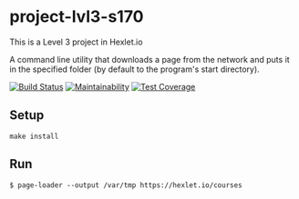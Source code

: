 # project-lvl3-s170

This is a Level 3 project in Hexlet.io

A command line utility that downloads a page from the network and puts it in the specified folder (by default to the program's start directory).

[![Build Status](https://travis-ci.org/igor-i/project-lvl3-s170.svg?branch=master)](https://travis-ci.org/igor-i/project-lvl3-s170)
[![Maintainability](https://api.codeclimate.com/v1/badges/04fee567697b0214243e/maintainability)](https://codeclimate.com/github/igor-i/project-lvl3-s170/maintainability)
[![Test Coverage](https://api.codeclimate.com/v1/badges/04fee567697b0214243e/test_coverage)](https://codeclimate.com/github/igor-i/project-lvl3-s170/test_coverage)

## Setup

```
make install
```

## Run

```
$ page-loader --output /var/tmp https://hexlet.io/courses
```
